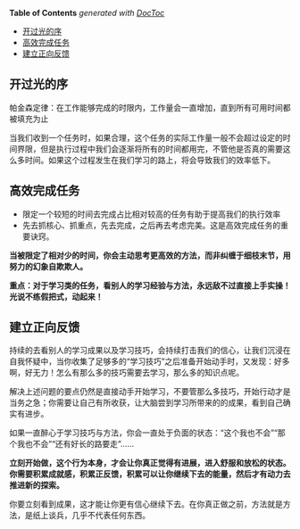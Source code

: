 <!-- START doctoc generated TOC please keep comment here to allow auto update -->
<!-- DON'T EDIT THIS SECTION, INSTEAD RE-RUN doctoc TO UPDATE -->
**Table of Contents**  *generated with [DocToc](https://github.com/thlorenz/doctoc)*

- [开过光的序](#%E5%BC%80%E8%BF%87%E5%85%89%E7%9A%84%E5%BA%8F)
- [高效完成任务](#%E9%AB%98%E6%95%88%E5%AE%8C%E6%88%90%E4%BB%BB%E5%8A%A1)
- [建立正向反馈](#%E5%BB%BA%E7%AB%8B%E6%AD%A3%E5%90%91%E5%8F%8D%E9%A6%88)

<!-- END doctoc generated TOC please keep comment here to allow auto update -->

## 开过光的序

帕金森定律：在工作能够完成的时限内，工作量会一直增加，直到所有可用时间都被填充为止

当我们收到一个任务时，如果合理，这个任务的实际工作量一般不会超过设定的时间界限，但是执行过程中我们会逐渐将所有的时间都用完，不管他是否真的需要这么多时间。如果这个过程发生在我们学习的路上，将会导致我们的效率低下。

## 高效完成任务

- 限定一个较短的时间去完成占比相对较高的任务有助于提高我们的执行效率
- 先去抓核心、抓重点，先去完成，之后再去考虑完美。这是高效完成任务的重要诀窍。

**当被限定了相对少的时间，你会主动思考更高效的方法，而非纠缠于细枝末节，用努力的幻象自欺欺人。**

**重点：对于学习类的任务，看别人的学习经验与方法，永远敌不过直接上手实操！光说不练假把式，动起来！**

## 建立正向反馈

持续的去看别人的学习成果以及学习技巧，会持续打击我们的信心，让我们沉浸在自我怀疑中，当你收集了足够多的“学习技巧”之后准备开始动手时，又发现：好多啊，好无力！怎么有那么多的技巧需要去学习，那么多的知识点呢。

解决上述问题的要点仍然是直接动手开始学习，不要管那么多技巧，开始行动才是当务之急；你需要让自己有所收获，让大脑尝到学习所带来的的成果，看到自己确实有进步。

如果一直醉心于学习技巧与方法，你会一直处于负面的状态：“这个我也不会”“那个我也不会”“还有好长的路要走”……

**立刻开始做，这个行为本身，才会让你真正觉得有进展，进入舒服和放松的状态。你需要积累成就感，积累正反馈，积累可以让你继续下去的能量，然后才有动力去推进新的探索。**

你要立刻看到成果，这才能让你更有信心继续下去。在你真正做之前，方法就是方法，是纸上谈兵，几乎不代表任何东西。